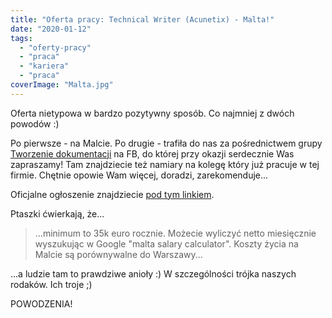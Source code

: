 ```yaml
---
title: "Oferta pracy: Technical Writer (Acunetix) - Malta!"
date: "2020-01-12"
tags:
  - "oferty-pracy"
  - "praca"
  - "kariera"
  - "praca"
coverImage: "Malta.jpg"
---
```


Oferta nietypowa w bardzo pozytywny sposób. Co najmniej z dwóch powodów :)

Po pierwsze - na Malcie. Po drugie - trafiła do nas za pośrednictwem grupy
[Tworzenie dokumentacji](https://www.facebook.com/groups/tworzeniedokumentacji/permalink/1039072279767554/)
na FB, do której przy okazji serdecznie Was zapraszamy! Tam znajdziecie też
namiary na kolegę który już pracuje w tej firmie. Chętnie opowie Wam więcej,
doradzi, zarekomenduje...

Oficjalne ogłoszenie znajdziecie
[pod tym linkiem](https://www.acunetix.com/jobs/?fbclid=IwAR24X2s2i3z1YWkQFyUMXeQEk_H_5DSYYUOKyG0g1r5J1DuGkfgCzfJsSCs#op-319647-technical-writer).

Ptaszki ćwierkają, że...

> ...minimum to 35k euro rocznie. Możecie wyliczyć netto miesięcznie wyszukując
> w Google "malta salary calculator". Koszty życia na Malcie są porównywalne do
> Warszawy...

...a ludzie tam to prawdziwe anioły :) W szczególności trójka naszych rodaków.
Ich troje ;)

POWODZENIA!
